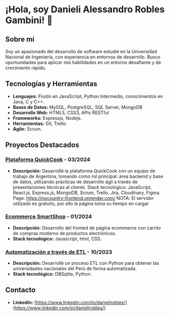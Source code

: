 # ¡Hola, soy Danieli Alessandro Robles Gambini! 👋

## Sobre mí
Soy un apasionado del desarrollo de software estudié en la Universidad Nacional de Ingeniería, con experiencia en entornos de desarrollo. Busco oportunidades para aplicar mis habilidades en un entorno desafiante y de crecimiento rápido.

## Tecnologías y Herramientas
- **Lenguajes:**  Fluido en JavaScript, Python Intermedio, conocimientos en Java, C y C++.
- **Bases de Datos:** MySQL, PostgreSQL, SQL Server, MongoDB
- **Desarrollo Web:** HTML5, CSS3, APIs RESTful
- **Frameworks:** Expressjs, Nodejs.
- **Herramientas:** Git, Trello.
- **Agile:** Scrum.


## Proyectos Destacados

### [Plataforma QuickCook](https://github.com/No-Country/c17-04-m-node-react/tree/main) - 03/2024
- **Descripción:** Desarrollé la plataforma QuickCook con un equipo de trabajo de Argentina, tomando como rol principal: área backend y base de datos, utilizando prácticas de desarrollo ágil a través de presentaciones técnicas al cliente.
Stack tecnológico: JavaScript, React.js, Express.js, MongoDB, Scrum, Trello, Jira, Cloudinary, Figma.
Page: https://nocountry-frontend.onrender.com/ NOTA: El servidor utilizado es gratuito, por ello la página toma su tiempo en cargar


### [Ecommerce SmartShop](https://github.com/Alessdev/shopping-cart-) - 01/2024
- **Descripción:** Desarrollo del fronted de página ecommerce con carrito de compras moderno de productos electrónicos.
- **Stack tecnológico:** Javascript, html, CSS.

### [Automatización a través de ETL](https://github.com/Alessdev/Python-SQL-ETL) - 10/2023
- **Descripción:** Desarrollé un proceso ETL con Python para obtener las universidades nacionales del Perú de forma automatizada.
- **Stack tecnológico:** DBSqlite, Python.




## Contacto
- **LinkedIn:** [https://www.linkedin.com/in/danielirobles/](https://www.linkedin.com/in/danielirobles/)
